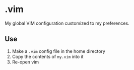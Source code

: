 # .vim

My global VIM configuration customized to my preferences.

## Use

1. Make a `.vim` config file in the home directory 
2. Copy the contents of `my.vim` into it
3. Re-open vim 
